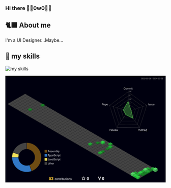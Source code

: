 ### Hi there ✌🏻0w0✌🏻

## 🐈‍⬛ About me
I'm a UI Designer...Maybe...

## 🌱 my skills
<img alt="my skills" src="https://skillicons.dev/icons?theme=dark&perline=5&i=ae,blender,css,discord,figma,github,html,ai,jquery,materialui,nextjs,nodejs,ps,react,sass,tailwind,twitter,ts,unity,vscode" />

![](./profile-3d-contrib/profile-night-green.svg)
